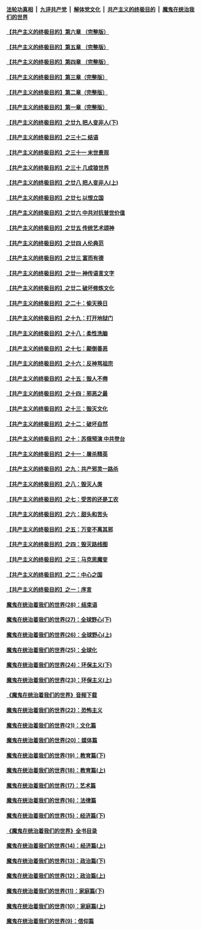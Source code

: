 

####  [法轮功真相](../../../../basic/blob/master/README.md?t=04050730) &nbsp;|&nbsp; [九评共产党](../../../../9ping.md/blob/master/README.md?t=04050730) &nbsp;|&nbsp; [解体党文化](../../../../jtdwh.md/blob/master/README.md?t=04050730)  &nbsp;|&nbsp; [共产主义的终极目的](../../../../gczydzjmd.md/blob/master/README.md?t=04050730) &nbsp;|&nbsp; [魔鬼在统治我们的世界](../../../../mgztzwmdsj.md/blob/master/README.md?t=04050730) 

#### [【共产主义的终极目的】第六章 （完整版）](../pages/nsc422/n11428913.md?t=04050730) 

#### [【共产主义的终极目的】第五章 （完整版）](../pages/nsc422/n11428912.md?t=04050730) 

#### [【共产主义的终极目的】第四章 （完整版）](../pages/nsc422/n11428907.md?t=04050730) 

#### [【共产主义的终极目的】第三章（完整版）](../pages/nsc422/n11428848.md?t=04050730) 

#### [【共产主义的终极目的】第二章（完整版）](../pages/nsc422/n11428831.md?t=04050730) 

#### [【共产主义的终极目的】第一章（完整版）](../pages/nsc422/n11417651.md?t=04050730) 

#### [【共产主义的终极目的】之廿九 把人变非人(下)](../pages/nsc422/n11344140.md?t=04050730) 

#### [【共产主义的终极目的】之三十二 结语](../pages/nsc422/n11360535.md?t=04050730) 

#### [【共产主义的终极目的】之三十一 末世景观](../pages/nsc422/n11351129.md?t=04050730) 

#### [【共产主义的终极目的】之三十 几成狼世界](../pages/nsc422/n11348280.md?t=04050730) 

#### [【共产主义的终极目的】之廿八 把人变非人(上)](../pages/nsc422/n11340492.md?t=04050730) 

#### [【共产主义的终极目的】之廿七 以恨立国](../pages/nsc422/n11336944.md?t=04050730) 

#### [【共产主义的终极目的】之廿六 中共对抗普世价值](../pages/nsc422/n11324785.md?t=04050730) 

#### [【共产主义的终极目的】之廿五 传统艺术颂神](../pages/nsc422/n11296396.md?t=04050730) 

#### [【共产主义的终极目的】之廿四 人伦典范](../pages/nsc422/n11296397.md?t=04050730) 

#### [【共产主义的终极目的】之廿三 富而有德](../pages/nsc422/n11283598.md?t=04050730) 

#### [【共产主义的终极目的】之廿一 神传语言文字](../pages/nsc422/n11263265.md?t=04050730) 

#### [【共产主义的终极目的】之廿二 破坏修炼文化](../pages/nsc422/n11245728.md?t=04050730) 

#### [【共产主义的终极目的】之二十：偷天换日](../pages/nsc422/n11238846.md?t=04050730) 

#### [【共产主义的终极目的】之十九：打开地狱门](../pages/nsc422/n11206376.md?t=04050730) 

#### [【共产主义的终极目的】之十八：柔性洗脑](../pages/nsc422/n11199994.md?t=04050730) 

#### [【共产主义的终极目的】之十七：颠倒善恶](../pages/nsc422/n11179782.md?t=04050730) 

#### [【共产主义的终极目的】之十六：反神骂祖宗](../pages/nsc422/n11166798.md?t=04050730) 

#### [【共产主义的终极目的】之十五：毁人不倦](../pages/nsc422/n11166792.md?t=04050730) 

#### [【共产主义的终极目的】之十四：邪恶之最](../pages/nsc422/n11150249.md?t=04050730) 

#### [【共产主义的终极目的】之十三：毁灭文化](../pages/nsc422/n11135227.md?t=04050730) 

#### [【共产主义的终极目的】之十二：破坏自然](../pages/nsc422/n11135214.md?t=04050730) 

#### [【共产主义的终极目的】之十：苏俄预演 中共登台](../pages/nsc422/n11118424.md?t=04050730) 

#### [【共产主义的终极目的】之十一：屠杀精英](../pages/nsc422/n11118442.md?t=04050730) 

#### [【共产主义的终极目的】之九：共产邪灵一路杀](../pages/nsc422/n11114139.md?t=04050730) 

#### [【共产主义的终极目的】之八：毁灭人类](../pages/nsc422/n11108503.md?t=04050730) 

#### [【共产主义的终极目的】之七：受苦的还是工农](../pages/nsc422/n11101809.md?t=04050730) 

#### [【共产主义的终极目的】之六：甜头和苦头](../pages/nsc422/n11096971.md?t=04050730) 

#### [【共产主义的终极目的】之五：万变不离其邪](../pages/nsc422/n11091285.md?t=04050730) 

#### [【共产主义的终极目的】之四：毁灭路线图](../pages/nsc422/n11086284.md?t=04050730) 

#### [【共产主义的终极目的】之三：马克思魔变](../pages/nsc422/n11061941.md?t=04050730) 

#### [【共产主义的终极目的】之二：中心之国](../pages/nsc422/n11047728.md?t=04050730) 

#### [【共产主义的终极目的】之一：序言](../pages/nsc422/n11086077.md?t=04050730) 

#### [魔鬼在统治着我们的世界(28)：结束语](../pages/nsc422/n10936246.md?t=04050730) 

#### [魔鬼在统治着我们的世界(27)：全球野心(下)](../pages/nsc422/n10928319.md?t=04050730) 

#### [魔鬼在统治着我们的世界(26)：全球野心(上)](../pages/nsc422/n10900318.md?t=04050730) 

#### [魔鬼在统治着我们的世界(25)：全球化](../pages/nsc422/n10788205.md?t=04050730) 

#### [魔鬼在统治着我们的世界(24)：环保主义(下)](../pages/nsc422/n10695307.md?t=04050730) 

#### [魔鬼在统治着我们的世界(23)：环保主义(上)](../pages/nsc422/n10688613.md?t=04050730) 

#### [《魔鬼在统治着我们的世界》音频下载](../pages/nsc422/n10635553.md?t=04050730) 

#### [魔鬼在统治着我们的世界(22)：恐怖主义](../pages/nsc422/n10614727.md?t=04050730) 

#### [魔鬼在统治着我们的世界(21)：文化篇](../pages/nsc422/n10597706.md?t=04050730) 

#### [魔鬼在统治着我们的世界(20)：媒体篇](../pages/nsc422/n10586579.md?t=04050730) 

#### [魔鬼在统治着我们的世界(19)：教育篇(下)](../pages/nsc422/n10564808.md?t=04050730) 

#### [魔鬼在统治着我们的世界(18)：教育篇(上)](../pages/nsc422/n10526970.md?t=04050730) 

#### [魔鬼在统治着我们的世界(17)：艺术篇](../pages/nsc422/n10499093.md?t=04050730) 

#### [魔鬼在统治着我们的世界(16)：法律篇](../pages/nsc422/n10485969.md?t=04050730) 

#### [魔鬼在统治着我们的世界(15)：经济篇(下)](../pages/nsc422/n10469975.md?t=04050730) 

#### [《魔鬼在统治着我们的世界》全书目录](../pages/nsc422/n10464261.md?t=04050730) 

#### [魔鬼在统治着我们的世界(14)：经济篇(上)](../pages/nsc422/n10457370.md?t=04050730) 

#### [魔鬼在统治着我们的世界(13)：政治篇(下)](../pages/nsc422/n10448270.md?t=04050730) 

#### [魔鬼在统治着我们的世界(12)：政治篇(上)](../pages/nsc422/n10444576.md?t=04050730) 

#### [魔鬼在统治着我们的世界(11)：家庭篇(下)](../pages/nsc422/n10440961.md?t=04050730) 

#### [魔鬼在统治着我们的世界(10)：家庭篇(上)](../pages/nsc422/n10435448.md?t=04050730) 

#### [魔鬼在统治着我们的世界(9)：信仰篇](../pages/nsc422/n10432159.md?t=04050730) 

